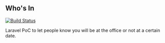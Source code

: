 ## Who's In

[![Build Status](https://travis-ci.org/dexmans/whosin.svg?branch=master)](https://travis-ci.org/dexmans/whosin)

Laravel PoC to let people know you will be at the office or not at a certain date.
